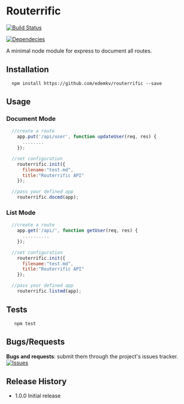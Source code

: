 # Routerrific

[![Build Status](https://travis-ci.org/edemkv/routerrific.svg)](https://travis-ci.org/edemkv/routerrific)

[![Dependecies](https://david-dm.org/edemkv/routerrific.svg)](https://david-dm.org/edemkv/routerrific)


A minimal node module for express to document all routes.


## Installation

```shell
  npm install https://github.com/edemkv/routerrific --save
```

## Usage


### Document Mode

```js
  //create a route
	app.put('/api/user', function updateUser(req, res) {
	  ........
	});

  //set configuration
	routerrific.init({
	  filename:"test.md",
	  title:"Routerrific API"
	});

  //pass your defined app
	routerrific.docmd(app);
```

### List Mode

```js
  //create a route
	app.get('/api/', function getUser(req, res) {
	  ..........
	});

  //set configuration
	routerrific.init({
	  filename:"test.md",
	  title:"Routerrific API"
	});

  //pass your defined app
	routerrific.listmd(app);
```


## Tests

```shell
   npm test
```

## Bugs/Requests

__Bugs and requests__: submit them through the project's issues tracker.<br>
[![Issues](http://img.shields.io/github/issues/USER/REPO.svg)]( https://github.com/edemkv/routerrific/issues )

## Release History

* 1.0.0 Initial release
